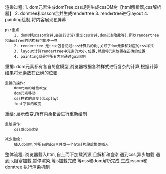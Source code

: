 渲染过程:
    1. dom元素生成domTree,css规则生成cssOM树【html解析器,css解析器】
    2. domtree和cssom合并生成rendertree
    3. rendertree进行layout
    4. painting绘制,将内容展现在屏幕

    ps:重点
        1. dom树和cssom合并,会进行计算(重复css合并,dom元素隐藏等),所以rendertree和domtree的结构有可能不一样
        2. rendertree 是tree包含记过css计算后的树,关联了dom元素和对应的css样式
        3. layout计算rendertree中元素的大小,位置,然后将元素放置在正确的位置
        4. painting就是将所有内容通过gui绘制

重排:
    dom元素都有各自的盒模型,浏览器根据各种样式进行复杂的计算,根据计算结果将元素放在正确的位置

    重排的操作:
        dom元素的增删改查
        dom元素移动
        css样式的改变(display)
        font字体的改变

重绘:
    展示改变,所有内柔都会进行重新绘制

    重绘操作:
        css或dom改变

    减少重绘：
        插入dom时,将所有的dom合并成一个html片段后整体插入


整体流程:
    浏览器载入html,自上而下加载资源,且解析和渲染
    遇到css,异步加载
    遇到js,阻塞加载,暂停渲染,等js加载完成
    等css和dom解析完成,生成cssom和domtree
    执行渲染机制 
    
    
